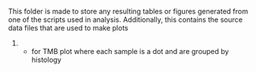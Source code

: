 This folder is made to store any resulting tables or figures generated from one of the scripts used in analysis. 
Additionally, this contains the source data files that are used to make plots
1. - for TMB plot where each sample is a dot and are grouped by histology
